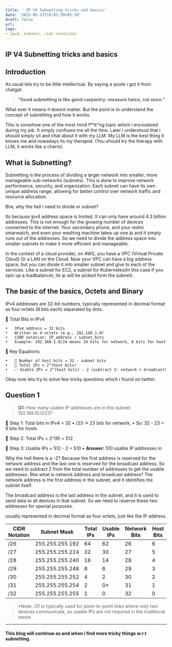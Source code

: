 ```yaml
---
title: ' IP V4 Subnetting tricks and basics'
date: '2025-05-13T19:02:39+05:30'
draft: false
url: 
tags: 
- Ipv4, subnets, cids notations
---
```


## IP V4 Subnetting tricks and basics

## Introduction

 As usual lets try to be little intellectual. By saying a qoute i got it from chatgpt.
> **“Good subnetting is like good carpentry: measure twice, cut once.”**

What ever it means it doesnt matter. But the point is to understand the concept of subnetting and how it works.


This is somehow one of the most mind f**k*ng topic which i encoutered during my job. It simply confuses me all the time. Later i understood that i should simply sit and chat about it with my LLM. My LLM is the best thing it knows me and nowadays its my therapist. (You should try the therapy with LLM, it works like a charm).

## What is Subnetting?

Subnetting is the process of dividing a larger network into smaller, more manageable sub-networks (subnets). This is done to improve network performance, security, and organization. Each subnet can have its own unique address range, allowing for better control over network traffic and resource allocation.

Btw, why the hell i need to divide or subnet?

Its because ipv4 address space is limited. It can only have around 4.3 billion addresses. This is not enough for the growing number of devices connected to the internet. Your secondary phone, and your redmi smarwatch, and even your washing machine takes up one ip and it simply runs out of the addresses. So we need to divide the address space into smaller subnets to make it more efficient and manageable. 

In the context of a cloud provider, on AWS, you have a VPC (Virtual Private Cloud) Or a LAN on the Cloud. Now your VPC can have a big address space, but you can divide it into smaller subnet and give to each of the services. Like a subnet for EC2, a subnet for Kubernetes(In this case if you spin up a loadbalancer, its ip will be picked form the subnet).

## The basic of the basics, Octets and Binary
IPv4 addresses are 32-bit numbers, typically represented in decimal format as four octets (8 bits each) separated by dots.

🔢 Total Bits in IPv4

	•	IPv4 address = 32 bits
	•	Written as 4 octets (e.g., 192.168.1.0)
	•	CIDR notation: IP_address / subnet_bits
	•	Example: 192.168.1.0/24 means 24 bits for network, 8 bits for host


🧮 Key Equations

	•	🧠 Number of host bits = 32 - subnet bits
	•	🔢 Total IPs = 2^(host bits)
	•	✅ Usable IPs = 2^(host bits) - 2 (subtract 2: network + broadcast)

Okay now lets try to solve few tricky questions which i found on twitter.

## Question 1
> **Q1:** How many usable IP addresses are in this subnet: 192.168.10.0/23?

🧠 Step 1: Total bits in IPv4 = 32
	•	/23 → 23 bits for network,
	•	So: 32 - 23 = 9 bits for hosts

🧠 Step 2: Total IPs = 2^(9) = 512

🧠 Step 3: Usable IPs = 512 - 2 = 510
    •	**Answer:** 510 usable IP addresses in

Why the hell there is a -2? Because the first address is reserved for the network address and the last one is reserved for the broadcast address. So we need to subtract 2 from the total number of addresses to get the usable addresses. Btw what is network address and broadcast address?
The network address is the first address in the subnet, and it identifies the subnet itself. 

The broadcast address is the last address in the subnet, and it is used to send data to all devices in that subnet. So we need to reserve these two addresses for special purposes.

 usually represented in decimal format as four octets, just like the IP address.

| CIDR Notation | Subnet Mask       | Total IPs | Usable IPs | Network Bits | Host Bits |
|---------------|-------------------|-----------|------------|--------------|-----------|
| /26           | 255.255.255.192  | 64        | 62         | 26           | 6         |
| /27           | 255.255.255.224  | 32        | 30         | 27           | 5         |
| /28           | 255.255.255.240  | 16        | 14         | 28           | 4         |
| /29           | 255.255.255.248  | 8         | 6          | 29           | 3         |
| /30           | 255.255.255.252  | 4         | 2          | 30           | 2         |
| /31           | 255.255.255.254  | 2         | 0*         | 31           | 1         |
| /32           | 255.255.255.255  | 1         | 0          | 32           | 0         |

> *Note: /31 is typically used for point-to-point links where only two devices communicate, so usable IPs are not required in the traditional sense.

---
#### This blog will continue as and when i find more tricky things w.r.t subnetting.